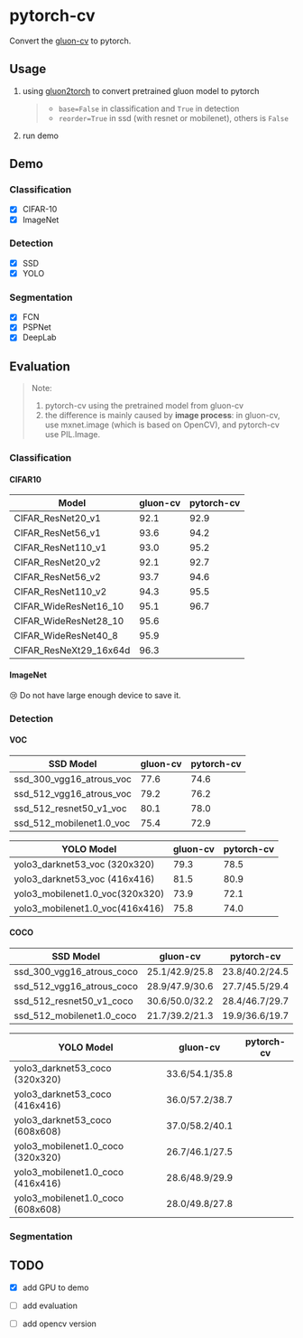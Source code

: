 # pytorch-cv

Convert the [gluon-cv](https://github.com/dmlc/gluon-cv/) to pytorch. 

## Usage

1. using [gluon2torch](./utils/gluon2torch.py) to convert pretrained gluon model to pytorch

   > - `base=False` in classification and `True` in detection
   > - `reorder=True` in ssd (with resnet or mobilenet), others is `False`

2. run demo 

## Demo

### Classification

- [x] CIFAR-10
- [x] ImageNet

### Detection

- [x] SSD
- [x] YOLO

### Segmentation

- [x] FCN
- [x] PSPNet
- [x] DeepLab

## Evaluation

> Note: 
>
> 1. pytorch-cv using the pretrained model from gluon-cv
> 2. the difference is mainly caused by **image process**: in gluon-cv, use mxnet.image (which is based on OpenCV), and pytorch-cv use PIL.Image. 

### Classification

#### CIFAR10

| Model                  | gluon-cv | pytorch-cv |
| ---------------------- | -------- | ---------- |
| CIFAR_ResNet20_v1      | 92.1     | 92.9       |
| CIFAR_ResNet56_v1      | 93.6     | 94.2       |
| CIFAR_ResNet110_v1     | 93.0     | 95.2       |
| CIFAR_ResNet20_v2      | 92.1     | 92.7       |
| CIFAR_ResNet56_v2      | 93.7     | 94.6       |
| CIFAR_ResNet110_v2     | 94.3     | 95.5       |
| CIFAR_WideResNet16_10  | 95.1     | 96.7       |
| CIFAR_WideResNet28_10  | 95.6     |            |
| CIFAR_WideResNet40_8   | 95.9     |            |
| CIFAR_ResNeXt29_16x64d | 96.3     |            |

#### ImageNet

:cry: Do not have large enough device to save it.

### Detection

#### VOC

| SSD Model                | gluon-cv | pytorch-cv |
| ------------------------ | -------- | ---------- |
| ssd_300_vgg16_atrous_voc | 77.6     | 74.6       |
| ssd_512_vgg16_atrous_voc | 79.2     | 76.2       |
| ssd_512_resnet50_v1_voc  | 80.1     | 78.0       |
| ssd_512_mobilenet1.0_voc | 75.4     | 72.9       |

| YOLO Model                      | gluon-cv | pytorch-cv |
| ------------------------------- | -------- | ---------- |
| yolo3_darknet53_voc (320x320)   | 79.3     | 78.5       |
| yolo3_darknet53_voc (416x416)   | 81.5     | 80.9       |
| yolo3_mobilenet1.0_voc(320x320) | 73.9     | 72.1       |
| yolo3_mobilenet1.0_voc(416x416) | 75.8     | 74.0       |

#### COCO

| SSD Model                 | gluon-cv       | pytorch-cv     |
| ------------------------- | -------------- | -------------- |
| ssd_300_vgg16_atrous_coco | 25.1/42.9/25.8 | 23.8/40.2/24.5 |
| ssd_512_vgg16_atrous_coco | 28.9/47.9/30.6 | 27.7/45.5/29.4 |
| ssd_512_resnet50_v1_coco  | 30.6/50.0/32.2 | 28.4/46.7/29.7 |
| ssd_512_mobilenet1.0_coco | 21.7/39.2/21.3 | 19.9/36.6/19.7 |

| YOLO Model                        | gluon-cv       | pytorch-cv |
| --------------------------------- | -------------- | ---------- |
| yolo3_darknet53_coco (320x320)    | 33.6/54.1/35.8 |            |
| yolo3_darknet53_coco (416x416)    | 36.0/57.2/38.7 |            |
| yolo3_darknet53_coco (608x608)    | 37.0/58.2/40.1 |            |
| yolo3_mobilenet1.0_coco (320x320) | 26.7/46.1/27.5 |            |
| yolo3_mobilenet1.0_coco (416x416) | 28.6/48.9/29.9 |            |
| yolo3_mobilenet1.0_coco (608x608) | 28.0/49.8/27.8 |            |

### Segmentation



## TODO

- [x] add GPU to demo
- [ ] add evaluation
- [ ] add opencv version

